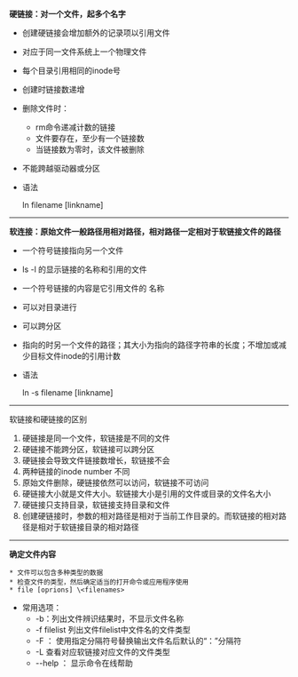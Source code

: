 **硬链接：对一个文件，起多个名字**

 * 创建硬链接会增加额外的记录项以引用文件

 * 对应于同一文件系统上一个物理文件

 * 每个目录引用相同的inode号

 * 创建时链接数递增

 * 删除文件时：

   	* rm命令递减计数的链接
   	* 文件要存在，至少有一个链接数
   	* 当链接数为零时，该文件被删除

* 不能跨越驱动器或分区

* 语法

  ln filename [linkname]

---

**软连接：原始文件一般路径用相对路径，相对路径一定相对于软链接文件的路径**

 * 一个符号链接指向另一个文件

 * ls -l 的显示链接的名称和引用的文件

 * 一个符号链接的内容是它引用文件的 名称

 * 可以对目录进行

 * 可以跨分区

 * 指向的时另一个文件的路径；其大小为指向的路径字符串的长度；不增加或减少目标文件inode的引用计数

 * 语法

   ln -s filename [linkname]

---------

软链接和硬链接的区别

1. 硬链接是同一个文件，软链接是不同的文件
2. 硬链接不能跨分区，软链接可以跨分区
3. 硬链接会导致文件链接数增长，软链接不会
4. 两种链接的inode number 不同
5. 原始文件删除，硬链接依然可以访问，软链接不可访问
6. 硬链接大小就是文件大小。软链接大小是引用的文件或目录的文件名大小
7. 硬链接只支持目录，软链接支持目录和文件
8. 创建硬链接时，参数的相对路径是相对于当前工作目录的。而软链接的相对路径是相对于软链接目录的相对路径



-------

**确定文件内容**

	* 文件可以包含多种类型的数据
	* 检查文件的类型，然后确定适当的打开命令或应用程序使用
	* file [oprions] \<filenames>
 * 常用选项：
   	* -b：列出文件辨识结果时，不显示文件名称
   	* -f filelist 列出文件filelist中文件名的文件类型
   	* -F ： 使用指定分隔符号替换输出文件名后默认的“：”分隔符
   	* -L 查看对应软链接对应文件的文件类型
   	* --help ： 显示命令在线帮助